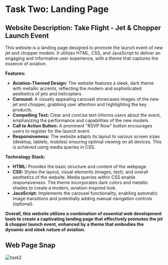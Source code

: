 ﻿# Task Two: Landing Page

## Website Description: Take Flight - Jet & Chopper Launch Event

This website is a landing page designed to promote the launch event of new jet and chopper models. It utilizes HTML, CSS, and JavaScript to deliver an engaging and informative user experience, with a theme that captures the essence of aviation.

**Features:**

* **Aviation-Themed Design:** The website features a sleek, dark theme with metallic accents, reflecting the modern and sophisticated aesthetics of jets and helicopters.
* **Carousel:** A visually appealing carousel showcases images of the new jet and chopper, grabbing user attention and highlighting the key products.
* **Compelling Text:** Clear and concise text informs users about the event, emphasizing the performance and capabilities of the new models.
* **Call to Action Button:** A prominent "RSVP Now" button encourages users to register for the launch event.
* **Responsiveness:** The website adapts its layout to various screen sizes (desktop, tablets, mobiles) ensuring optimal viewing on all devices. This is achieved using media queries in CSS.

**Technology Stack:**

* **HTML:** Provides the basic structure and content of the webpage.
* **CSS:** Styles the layout, visual elements (images, text), and overall aesthetics of the website. Media queries within CSS enable responsiveness. The theme incorporates dark colors and metallic shades to create a modern, aviation-inspired look.
* **JavaScript:** Implements the carousel functionality, enabling automatic image transitions and potentially adding manual navigation controls (optional).

**Overall, this website utilizes a combination of essential web development tools to create a captivating landing page that effectively promotes the jet & chopper launch event, enhanced by a theme that embodies the dynamic and sleek nature of aviation.**

## Web Page Snap
![task2](https://github.com/RK-41/vsis-internship-task2/assets/73783957/86cf3d48-3d8c-40d2-a504-39edaf1c5ee5)
